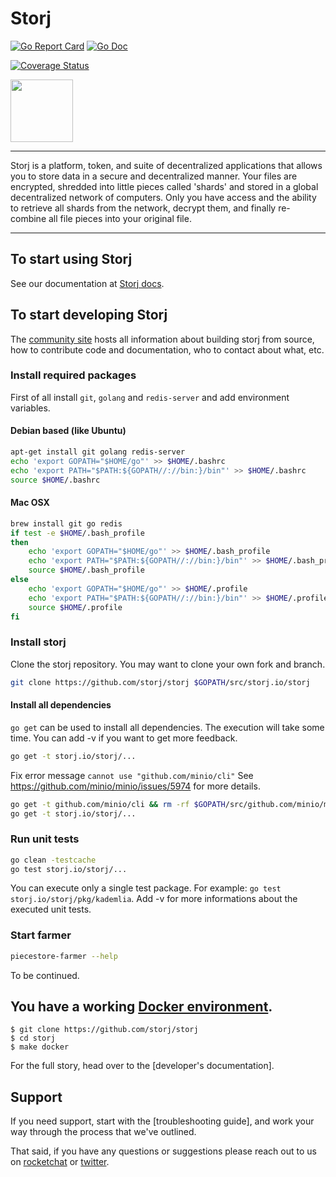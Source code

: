 # Storj

[![Go Report Card](https://goreportcard.com/badge/github.com/storj/storj)](https://goreportcard.com/report/github.com/storj/storj)
[![Go Doc](https://img.shields.io/badge/godoc-reference-blue.svg?style=flat-square)](http://godoc.org/github.com/storj/storj)
<!-- [![Release](https://img.shields.io/github/release/golang-standards/project-layout.svg?style=flat-square)](https://github.com/storj/storj/releases/latest) -->
[![Coverage Status](https://coveralls.io/repos/github/storj/storj/badge.svg?branch=master)](https://coveralls.io/github/storj/storj?branch=master)

<img src="https://github.com/Storj/storj/blob/wip/logo/logo.png" width="100">

----

Storj is a platform, token, and suite of decentralized applications that allows you to store data in a secure and decentralized manner. Your files are encrypted, shredded into little pieces called 'shards' and stored in a global decentralized network of computers. Only you have access and the ability to retrieve all shards from the network, decrypt them, and finally re-combine all file pieces into your original file.

----

## To start using Storj

See our documentation at [Storj docs](https://docs.storj.io/docs).


## To start developing Storj

The [community site](https://storj.io/community.html) hosts all information about building storj from source, how to contribute code
and documentation, who to contact about what, etc.

### Install required packages

First of all install `git`, `golang` and `redis-server` and add environment variables.

#### Debian based (like Ubuntu)

```bash
apt-get install git golang redis-server
echo 'export GOPATH="$HOME/go"' >> $HOME/.bashrc
echo 'export PATH="$PATH:${GOPATH//://bin:}/bin"' >> $HOME/.bashrc
source $HOME/.bashrc
```

#### Mac OSX

```bash
brew install git go redis
if test -e $HOME/.bash_profile
then
	echo 'export GOPATH="$HOME/go"' >> $HOME/.bash_profile
	echo 'export PATH="$PATH:${GOPATH//://bin:}/bin"' >> $HOME/.bash_profile
	source $HOME/.bash_profile
else
	echo 'export GOPATH="$HOME/go"' >> $HOME/.profile
	echo 'export PATH="$PATH:${GOPATH//://bin:}/bin"' >> $HOME/.profile
	source $HOME/.profile
fi
```

### Install storj

Clone the storj repository. You may want to clone your own fork and branch.

```bash
git clone https://github.com/storj/storj $GOPATH/src/storj.io/storj
```

#### Install all dependencies

`go get` can be used to install all dependencies. The execution will take some time. You can add -v if you want to get more feedback.

```bash
go get -t storj.io/storj/...
```

Fix error message `cannot use "github.com/minio/cli"` See https://github.com/minio/minio/issues/5974 for more details.

```bash
go get -t github.com/minio/cli && rm -rf $GOPATH/src/github.com/minio/minio/vendor/github.com/minio/cli
go get -t storj.io/storj/...
```

### Run unit tests

```bash
go clean -testcache
go test storj.io/storj/...
```

You can execute only a single test package. For example: `go test storj.io/storj/pkg/kademlia`. Add -v for more informations about the executed unit tests.

### Start farmer

```bash
piecestore-farmer --help
```

To be continued.

## You have a working [Docker environment](https://docs.docker.com/engine).

```
$ git clone https://github.com/storj/storj
$ cd storj
$ make docker
```

For the full story, head over to the [developer's documentation].

## Support

If you need support, start with the [troubleshooting guide], and work your way through the process that we've outlined.


That said, if you have any questions or suggestions please reach out to us on [rocketchat](https://storj.io/community.html) or [twitter](https://twitter.com/storjproject).
